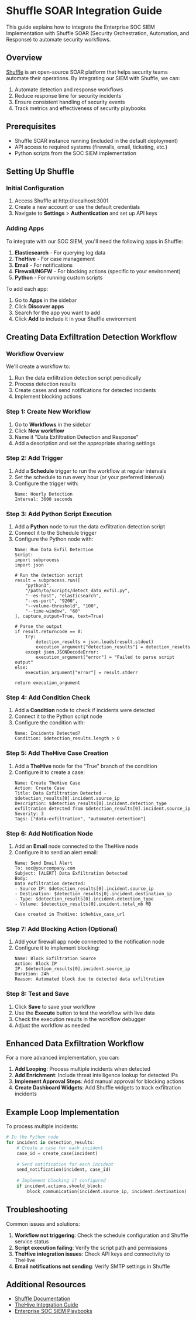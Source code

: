 # Shuffle SOAR Integration Guide

This guide explains how to integrate the Enterprise SOC SIEM Implementation with Shuffle SOAR (Security Orchestration, Automation, and Response) to automate security workflows.

## Overview

[Shuffle](https://shuffler.io/) is an open-source SOAR platform that helps security teams automate their operations. By integrating our SIEM with Shuffle, we can:

1. Automate detection and response workflows
2. Reduce response time for security incidents
3. Ensure consistent handling of security events
4. Track metrics and effectiveness of security playbooks

## Prerequisites

- Shuffle SOAR instance running (included in the default deployment)
- API access to required systems (firewalls, email, ticketing, etc.)
- Python scripts from the SOC SIEM implementation

## Setting Up Shuffle

### Initial Configuration

1. Access Shuffle at http://localhost:3001
2. Create a new account or use the default credentials
3. Navigate to **Settings** > **Authentication** and set up API keys

### Adding Apps

To integrate with our SOC SIEM, you'll need the following apps in Shuffle:

1. **Elasticsearch** - For querying log data
2. **TheHive** - For case management
3. **Email** - For notifications
4. **Firewall/NGFW** - For blocking actions (specific to your environment)
5. **Python** - For running custom scripts

To add each app:

1. Go to **Apps** in the sidebar
2. Click **Discover apps**
3. Search for the app you want to add
4. Click **Add** to include it in your Shuffle environment

## Creating Data Exfiltration Detection Workflow

### Workflow Overview

We'll create a workflow to:
1. Run the data exfiltration detection script periodically
2. Process detection results
3. Create cases and send notifications for detected incidents
4. Implement blocking actions

### Step 1: Create New Workflow

1. Go to **Workflows** in the sidebar
2. Click **New workflow**
3. Name it "Data Exfiltration Detection and Response"
4. Add a description and set the appropriate sharing settings

### Step 2: Add Trigger

1. Add a **Schedule** trigger to run the workflow at regular intervals
2. Set the schedule to run every hour (or your preferred interval)
3. Configure the trigger with:
   ```
   Name: Hourly Detection
   Interval: 3600 seconds
   ```

### Step 3: Add Python Script Execution

1. Add a **Python** node to run the data exfiltration detection script
2. Connect it to the Schedule trigger
3. Configure the Python node with:
   ```
   Name: Run Data Exfil Detection
   Script: 
   import subprocess
   import json

   # Run the detection script
   result = subprocess.run([
       "python3", 
       "/path/to/scripts/detect_data_exfil.py", 
       "--es-host", "elasticsearch", 
       "--es-port", "9200",
       "--volume-threshold", "100",
       "--time-window", "60"
   ], capture_output=True, text=True)

   # Parse the output
   if result.returncode == 0:
       try:
           detection_results = json.loads(result.stdout)
           execution_argument["detection_results"] = detection_results
       except json.JSONDecodeError:
           execution_argument["error"] = "Failed to parse script output"
   else:
       execution_argument["error"] = result.stderr

   return execution_argument
   ```

### Step 4: Add Condition Check

1. Add a **Condition** node to check if incidents were detected
2. Connect it to the Python script node
3. Configure the condition with:
   ```
   Name: Incidents Detected?
   Condition: $detection_results.length > 0
   ```

### Step 5: Add TheHive Case Creation

1. Add a **TheHive** node for the "True" branch of the condition
2. Configure it to create a case:
   ```
   Name: Create TheHive Case
   Action: Create Case
   Title: Data Exfiltration Detected - $detection_results[0].incident.source_ip
   Description: $detection_results[0].incident.detection_type exfiltration detected from $detection_results[0].incident.source_ip
   Severity: 3
   Tags: ["data-exfiltration", "automated-detection"]
   ```

### Step 6: Add Notification Node

1. Add an **Email** node connected to the TheHive node
2. Configure it to send an alert email:
   ```
   Name: Send Email Alert
   To: soc@yourcompany.com
   Subject: [ALERT] Data Exfiltration Detected
   Body: 
   Data exfiltration detected:
   - Source IP: $detection_results[0].incident.source_ip
   - Destination: $detection_results[0].incident.destination_ip
   - Type: $detection_results[0].incident.detection_type
   - Volume: $detection_results[0].incident.total_mb MB
   
   Case created in TheHive: $thehive_case_url
   ```

### Step 7: Add Blocking Action (Optional)

1. Add your firewall app node connected to the notification node
2. Configure it to implement blocking:
   ```
   Name: Block Exfiltration Source
   Action: Block IP
   IP: $detection_results[0].incident.source_ip
   Duration: 24h
   Reason: Automated block due to detected data exfiltration
   ```

### Step 8: Test and Save

1. Click **Save** to save your workflow
2. Use the **Execute** button to test the workflow with live data
3. Check the execution results in the workflow debugger
4. Adjust the workflow as needed

## Enhanced Data Exfiltration Workflow

For a more advanced implementation, you can:

1. **Add Looping**: Process multiple incidents when detected
2. **Add Enrichment**: Include threat intelligence lookup for detected IPs
3. **Implement Approval Steps**: Add manual approval for blocking actions
4. **Create Dashboard Widgets**: Add Shuffle widgets to track exfiltration incidents

## Example Loop Implementation

To process multiple incidents:

```python
# In the Python node
for incident in detection_results:
    # Create a case for each incident
    case_id = create_case(incident)
    
    # Send notification for each incident
    send_notification(incident, case_id)
    
    # Implement blocking if configured
    if incident.actions.should_block:
        block_communication(incident.source_ip, incident.destination)
```

## Troubleshooting

Common issues and solutions:

1. **Workflow not triggering**: Check the schedule configuration and Shuffle service status
2. **Script execution failing**: Verify the script path and permissions
3. **TheHive integration issues**: Check API keys and connectivity to TheHive
4. **Email notifications not sending**: Verify SMTP settings in Shuffle

## Additional Resources

- [Shuffle Documentation](https://shuffler.io/docs)
- [TheHive Integration Guide](https://docs.thehive-project.org/thehive/user-guides/api/)
- [Enterprise SOC SIEM Playbooks](../playbooks/index.md)